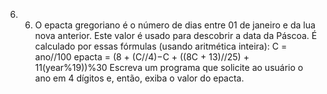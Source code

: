 6. 6.	O epacta gregoriano é o número de dias entre 01 de janeiro e da lua nova anterior. Este valor é usado para descobrir a data da Páscoa. É calculado por essas fórmulas (usando aritmética inteira):
C = ano//100 
epacta = (8 + (C//4)−C + ((8C + 13)//25) + 11(year%19))%30 
	Escreva um programa que solicite ao usuário o ano em 4 dígitos e, então, exiba o valor do epacta.
